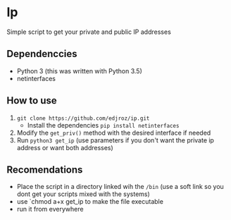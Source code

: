 # Ip

Simple script to get your private and public IP addresses

## Dependenccies
* Python 3 (this was written with Python 3.5)
* netinterfaces

## How to use

1. `git clone https://github.com/edjroz/ip.git`
    * Install the dependencies `pip install netinterfaces`
2. Modify the `get_priv()` method with the desired interface if needed
3. Run `python3 get_ip` (use parameters if you don't want the private ip address or want both addresses)

## Recomendations 
* Place the script in a directory linked wih the `/bin` (use a soft link so you dont get your scripts mixed with the systems)
* use `chmod a+x get_ip to make the file executable 
* run it from everywhere 
